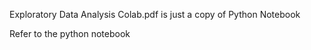 Exploratory Data Analysis Colab.pdf is just a copy of Python Notebook

Refer to the python notebook 
 
